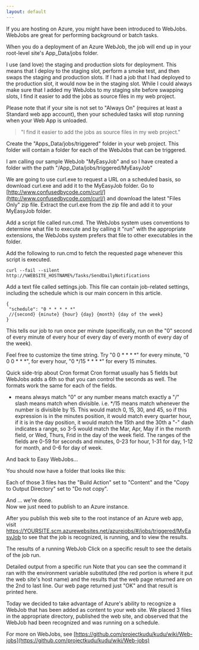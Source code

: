 ```yaml
---
layout: default
---
```

If you are hosting on Azure, you might have been introduced to WebJobs.  WebJobs are great for performing background or batch tasks.

When you do a deployment of an Azure WebJob, the job will end up in your root-level site's App_Data/jobs folder. 

I use (and love) the staging and production slots for deployment.  This means that I deploy to the staging slot, perform a smoke test, and then swaps the staging and production slots.  If I had a job that I had deployed to the production slot, it would now be in the staging slot.  While I could always make sure that I added my WebJobs to my staging site before swapping slots, I find it easier to add the jobs as source files in my web project.

Please note that if your site is not set to "Always On" (requires at least a Standard web app account), then your scheduled tasks will stop running when your Web App is unloaded.

> "I find it easier to add the jobs as source files in my web project."

Create the "Apps_Data/jobs/triggered" folder in your web project.  This folder will contain a folder for each of the WebJobs that can be triggered.

I am calling our sample WebJob "MyEasyJob" and so I have created a folder with the path "/App_Data/jobs/triggered/MyEasyJob"

We are going to use curl.exe to request a URL on a scheduled basis, so download curl.exe and add it to the MyEasyJob folder.  Go to [http://www.confusedbycode.com/curl/](http://www.confusedbycode.com/curl/) and download the latest "Files Only" zip file.  Extract the curl.exe from the zip file and add it to your MyEasyJob folder.

Add a script file called run.cmd.  The WebJobs system uses conventions to determine what file to execute and by calling it "run" with the appropriate extensions, the WebJobs system prefers that file to other executables in the folder.

Add the following to run.cmd to fetch the requested page whenever this script is executed.

```
curl --fail --silent http://%WEBSITE_HOSTNAME%/Tasks/SendDailyNotifications
```

Add a text file called settings.job.  This file can contain job-related settings, including the schedule which is our main concern in this article.

```
{
 "schedule": "0 * * * * *"
 //{second} {minute} {hour} {day} {month} {day of the week}
}
```

This tells our job to run once per minute (specifically, run on the "0" second of every minute of every hour of every day of every month of every day of the week).

Feel free to customize the time string.  Try "0 0 * * * *" for every minute, "0 0 0 * * *", for every hour, "0 */15 * * * *" for every 15 minutes. 

Quick side-trip about Cron format
Cron format usually has 5 fields but WebJobs adds a 6th so that you can control the seconds as well.  The formats work the same for each of the fields. 
* means always match
"0" or any number means match exactly
a "/" slash means match when divisible.  i.e. */15 means match whenever the number is divisible by 15.  This would match 0, 15, 30, and 45, so if this expression is in the minutes position, it would match every quarter hour, if it is in the day position, it would match the 15th and the 30th
a "-" dash indicates a range, so 3-5 would match the Mar, Apr, May if in the month field, or Wed, Thurs, Frid in the day of the week field.
The ranges of the fields are 0-59 for seconds and minutes, 0-23 for hour, 1-31 for day, 1-12 for month, and  0-6 for day of week.

And back to Easy WebJobs...

You should now have a folder that looks like this:


Each of those 3 files has the "Build Action" set to "Content" and the "Copy to Output Directory" set to "Do not copy".

And ... we're done.  
Now we just need to publish to an Azure instance.

After you publish this web site to the root instance of an Azure web app, visit https://YOURSITE.scm.azurewebsites.net/azurejobs/#/jobs/triggered/MyEasyJob to see that the job is recognized, is running, and to view the results.


The results of a running WebJob
Click on a specific result to see the details of the job run.

Detailed output from a specific run
Note that you can see the command it ran with the environment variable substituted (the red portion is where it put the web site's host name) and the results that the web page returned are on the 2nd to last line.  Our web page returned just "OK" and that result is printed here.

Today we decided to take advantage of Azure's ability to recognize a WebJob that has been added as content to your web site.  We placed 3 files in the appropriate directory, published the web site, and observed that the WebJob had been recognized and was running on a schedule.


For more on WebJobs, see [https://github.com/projectkudu/kudu/wiki/Web-jobs](https://github.com/projectkudu/kudu/wiki/Web-jobs)
